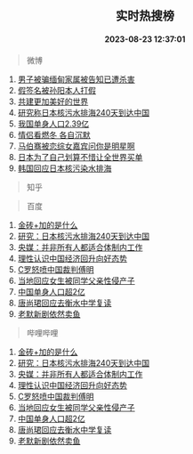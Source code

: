 <div align="center"><h2>实时热搜榜</h2><h4>2023-08-23 12:37:01</h4></div>

> 微博  

1. [男子被骗缅甸家属被告知已遭杀害](https://s.weibo.com/weibo?q=%23%E7%94%B7%E5%AD%90%E8%A2%AB%E9%AA%97%E7%BC%85%E7%94%B8%E5%AE%B6%E5%B1%9E%E8%A2%AB%E5%91%8A%E7%9F%A5%E5%B7%B2%E9%81%AD%E6%9D%80%E5%AE%B3%23&t=31&band_rank=1&Refer=top)<br />
2. [假签名被孙阳本人打假](https://s.weibo.com/weibo?q=%23%E5%81%87%E7%AD%BE%E5%90%8D%E8%A2%AB%E5%AD%99%E9%98%B3%E6%9C%AC%E4%BA%BA%E6%89%93%E5%81%87%23&t=31&band_rank=2&Refer=top)<br />
3. [共建更加美好的世界](https://s.weibo.com/weibo?q=%23%E5%85%B1%E5%BB%BA%E6%9B%B4%E5%8A%A0%E7%BE%8E%E5%A5%BD%E7%9A%84%E4%B8%96%E7%95%8C%23&t=31&band_rank=3&Refer=top)<br />
4. [研究称日本核污水排海240天到达中国](https://s.weibo.com/weibo?q=%23%E7%A0%94%E7%A9%B6%E7%A7%B0%E6%97%A5%E6%9C%AC%E6%A0%B8%E6%B1%A1%E6%B0%B4%E6%8E%92%E6%B5%B7240%E5%A4%A9%E5%88%B0%E8%BE%BE%E4%B8%AD%E5%9B%BD%23&t=31&band_rank=4&Refer=top)<br />
5. [我国单身人口2.39亿](https://s.weibo.com/weibo?q=%23%E6%88%91%E5%9B%BD%E5%8D%95%E8%BA%AB%E4%BA%BA%E5%8F%A32.39%E4%BA%BF%23&t=31&band_rank=5&Refer=top)<br />
6. [情侣看燃冬 各自沉默](https://s.weibo.com/weibo?q=%E6%83%85%E4%BE%A3%E7%9C%8B%E7%87%83%E5%86%AC%20%E5%90%84%E8%87%AA%E6%B2%89%E9%BB%98&t=31&band_rank=6&Refer=top)<br />
7. [马伯骞被恋综女嘉宾问你是明星啊](https://s.weibo.com/weibo?q=%23%E9%A9%AC%E4%BC%AF%E9%AA%9E%E8%A2%AB%E6%81%8B%E7%BB%BC%E5%A5%B3%E5%98%89%E5%AE%BE%E9%97%AE%E4%BD%A0%E6%98%AF%E6%98%8E%E6%98%9F%E5%95%8A%23&t=31&band_rank=7&Refer=top)<br />
8. [日本为了自己划算不惜让全世界买单](https://s.weibo.com/weibo?q=%23%E6%97%A5%E6%9C%AC%E4%B8%BA%E4%BA%86%E8%87%AA%E5%B7%B1%E5%88%92%E7%AE%97%E4%B8%8D%E6%83%9C%E8%AE%A9%E5%85%A8%E4%B8%96%E7%95%8C%E4%B9%B0%E5%8D%95%23&t=31&band_rank=8&Refer=top)<br />
9. [韩国回应日本核污染水排海](https://s.weibo.com/weibo?q=%23%E9%9F%A9%E5%9B%BD%E5%9B%9E%E5%BA%94%E6%97%A5%E6%9C%AC%E6%A0%B8%E6%B1%A1%E6%9F%93%E6%B0%B4%E6%8E%92%E6%B5%B7%23&t=31&band_rank=9&Refer=top)<br />

> 知乎  


> 百度  

1. [金砖+加的是什么](https://www.baidu.com/s?wd=%E9%87%91%E7%A0%96%2B%E5%8A%A0%E7%9A%84%E6%98%AF%E4%BB%80%E4%B9%88&sa=fyb_news&rsv_dl=fyb_news)<br />
2. [研究：日本核污水排海240天到达中国](https://www.baidu.com/s?wd=%E7%A0%94%E7%A9%B6%EF%BC%9A%E6%97%A5%E6%9C%AC%E6%A0%B8%E6%B1%A1%E6%B0%B4%E6%8E%92%E6%B5%B7240%E5%A4%A9%E5%88%B0%E8%BE%BE%E4%B8%AD%E5%9B%BD&sa=fyb_news&rsv_dl=fyb_news)<br />
3. [央媒：并非所有人都适合体制内工作](https://www.baidu.com/s?wd=%E5%A4%AE%E5%AA%92%EF%BC%9A%E5%B9%B6%E9%9D%9E%E6%89%80%E6%9C%89%E4%BA%BA%E9%83%BD%E9%80%82%E5%90%88%E4%BD%93%E5%88%B6%E5%86%85%E5%B7%A5%E4%BD%9C&sa=fyb_news&rsv_dl=fyb_news)<br />
4. [理性认识中国经济回升向好态势](https://www.baidu.com/s?wd=%E7%90%86%E6%80%A7%E8%AE%A4%E8%AF%86%E4%B8%AD%E5%9B%BD%E7%BB%8F%E6%B5%8E%E5%9B%9E%E5%8D%87%E5%90%91%E5%A5%BD%E6%80%81%E5%8A%BF&sa=fyb_news&rsv_dl=fyb_news)<br />
5. [C罗怒喷中国裁判傅明](https://www.baidu.com/s?wd=C%E7%BD%97%E6%80%92%E5%96%B7%E4%B8%AD%E5%9B%BD%E8%A3%81%E5%88%A4%E5%82%85%E6%98%8E&sa=fyb_news&rsv_dl=fyb_news)<br />
6. [当地回应女生被同学父亲性侵产子](https://www.baidu.com/s?wd=%E5%BD%93%E5%9C%B0%E5%9B%9E%E5%BA%94%E5%A5%B3%E7%94%9F%E8%A2%AB%E5%90%8C%E5%AD%A6%E7%88%B6%E4%BA%B2%E6%80%A7%E4%BE%B5%E4%BA%A7%E5%AD%90&sa=fyb_news&rsv_dl=fyb_news)<br />
7. [中国单身人口超2亿](https://www.baidu.com/s?wd=%E4%B8%AD%E5%9B%BD%E5%8D%95%E8%BA%AB%E4%BA%BA%E5%8F%A3%E8%B6%852%E4%BA%BF&sa=fyb_news&rsv_dl=fyb_news)<br />
8. [唐尚珺回应去衡水中学复读](https://www.baidu.com/s?wd=%E5%94%90%E5%B0%9A%E7%8F%BA%E5%9B%9E%E5%BA%94%E5%8E%BB%E8%A1%A1%E6%B0%B4%E4%B8%AD%E5%AD%A6%E5%A4%8D%E8%AF%BB&sa=fyb_news&rsv_dl=fyb_news)<br />
9. [老默新剧依然卖鱼](https://www.baidu.com/s?wd=%E8%80%81%E9%BB%98%E6%96%B0%E5%89%A7%E4%BE%9D%E7%84%B6%E5%8D%96%E9%B1%BC&sa=fyb_news&rsv_dl=fyb_news)<br />

> 哔哩哔哩  

1. [金砖+加的是什么](https://www.baidu.com/s?wd=%E9%87%91%E7%A0%96%2B%E5%8A%A0%E7%9A%84%E6%98%AF%E4%BB%80%E4%B9%88&sa=fyb_news&rsv_dl=fyb_news)<br />
2. [研究：日本核污水排海240天到达中国](https://www.baidu.com/s?wd=%E7%A0%94%E7%A9%B6%EF%BC%9A%E6%97%A5%E6%9C%AC%E6%A0%B8%E6%B1%A1%E6%B0%B4%E6%8E%92%E6%B5%B7240%E5%A4%A9%E5%88%B0%E8%BE%BE%E4%B8%AD%E5%9B%BD&sa=fyb_news&rsv_dl=fyb_news)<br />
3. [央媒：并非所有人都适合体制内工作](https://www.baidu.com/s?wd=%E5%A4%AE%E5%AA%92%EF%BC%9A%E5%B9%B6%E9%9D%9E%E6%89%80%E6%9C%89%E4%BA%BA%E9%83%BD%E9%80%82%E5%90%88%E4%BD%93%E5%88%B6%E5%86%85%E5%B7%A5%E4%BD%9C&sa=fyb_news&rsv_dl=fyb_news)<br />
4. [理性认识中国经济回升向好态势](https://www.baidu.com/s?wd=%E7%90%86%E6%80%A7%E8%AE%A4%E8%AF%86%E4%B8%AD%E5%9B%BD%E7%BB%8F%E6%B5%8E%E5%9B%9E%E5%8D%87%E5%90%91%E5%A5%BD%E6%80%81%E5%8A%BF&sa=fyb_news&rsv_dl=fyb_news)<br />
5. [C罗怒喷中国裁判傅明](https://www.baidu.com/s?wd=C%E7%BD%97%E6%80%92%E5%96%B7%E4%B8%AD%E5%9B%BD%E8%A3%81%E5%88%A4%E5%82%85%E6%98%8E&sa=fyb_news&rsv_dl=fyb_news)<br />
6. [当地回应女生被同学父亲性侵产子](https://www.baidu.com/s?wd=%E5%BD%93%E5%9C%B0%E5%9B%9E%E5%BA%94%E5%A5%B3%E7%94%9F%E8%A2%AB%E5%90%8C%E5%AD%A6%E7%88%B6%E4%BA%B2%E6%80%A7%E4%BE%B5%E4%BA%A7%E5%AD%90&sa=fyb_news&rsv_dl=fyb_news)<br />
7. [中国单身人口超2亿](https://www.baidu.com/s?wd=%E4%B8%AD%E5%9B%BD%E5%8D%95%E8%BA%AB%E4%BA%BA%E5%8F%A3%E8%B6%852%E4%BA%BF&sa=fyb_news&rsv_dl=fyb_news)<br />
8. [唐尚珺回应去衡水中学复读](https://www.baidu.com/s?wd=%E5%94%90%E5%B0%9A%E7%8F%BA%E5%9B%9E%E5%BA%94%E5%8E%BB%E8%A1%A1%E6%B0%B4%E4%B8%AD%E5%AD%A6%E5%A4%8D%E8%AF%BB&sa=fyb_news&rsv_dl=fyb_news)<br />
9. [老默新剧依然卖鱼](https://www.baidu.com/s?wd=%E8%80%81%E9%BB%98%E6%96%B0%E5%89%A7%E4%BE%9D%E7%84%B6%E5%8D%96%E9%B1%BC&sa=fyb_news&rsv_dl=fyb_news)<br />
